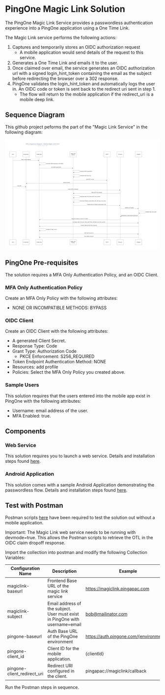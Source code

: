 # PingOne Magic Link Solution

The PingOne Magic Link Service provides a passwordless authentication experience into a PingOne application using a One Time Link.

The Magic Link service performs the following actions:
1. Captures and temporarily stores an OIDC authorization request
   - A mobile application would send details of the request to this service.
2. Generates a One Time Link and emails it to the user.
3. Once claimed over email, the service generates an OIDC authorization url with a signed login_hint_token containing the email as the subject before redirecting the browser over a 302 response.
4. PingOne validates the login_hint_token and automatically logs the user in. An OIDC code or token is sent back to the redirect uri sent in step 1.
   - The flow will return to the mobile application if the redirect_uri is a mobile deep link.

## Sequence Diagram

This github project peforms the part of the "Magic Link Service" in the following diagram:

<img src="artefacts/uml_magiclink.png">

## PingOne Pre-requisites

The solution requires a MFA Only Authentication Policy, and an OIDC Client.

### MFA Only Authentication Policy

Create an MFA Only Policy with the following attributes:
- NONE OR INCOMPATIBLE METHODS: BYPASS

### OIDC Client

Create an OIDC Client with the following attributes:
- A generated Client Secret.
- Response Type: Code
- Grant Type: Authorization Code
   - PKCE Enforcement: S256_REQUIRED
- Token Endpoint Authentication Method: NONE
- Resources: add profile
- Policies: Select the MFA Only Policy you created above.

### Sample Users

This solution requires that the users entered into the mobile app exist in PingOne with the following attributes:
- Username: email address of the user.
- MFA Enabled: true.

## Components

### Web Service

This solution requires you to launch a web service. Details and installation steps found [here](web-service).

### Android Application

This solution comes with a sample Android Application demonstrating the passwordless flow. Details and installation steps found [here](mobile-android).


## Test with Postman

Postman scripts [here](artefacts/postman.collection) have been required to test the solution out without a mobile application.

Important: The Magic Link web service needs to be running with devmode=true. This allows the Postman scripts to retrieve the OTL in the OIDC claim dropoff response.

Import the collection into postman and modify the following Collection Variables:

Configuration Name | Description | Example
--- | --- | ---
magiclink-baseurl | Frontend Base URL of the magic link service | https://magiclink.pingapac.com
magiclink-subject | Email address of the subject. User must exist in PingOne with username=email | bob@mailinator.com
pingone-baseurl | Auth Base URL of the PingOne environment | https://auth.pingone.com/{environmentId}
pingone-client_id | Client ID for the mobile application. | {clientId}
pingone-client_redirect_uri | Redirect URI configured in the client. | pingapac://magiclink/callback

Run the Postman steps in sequence.

